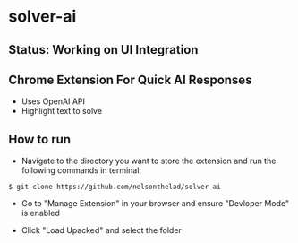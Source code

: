 # solver-ai

## Status: Working on UI Integration

## Chrome Extension For Quick AI Responses

- Uses OpenAI API
- Highlight text to solve

## How to run

- Navigate to the directory you want to store the extension and run the following commands in terminal:
```
$ git clone https://github.com/nelsonthelad/solver-ai
```
- Go to "Manage Extension" in your browser and ensure "Devloper Mode" is enabled

- Click "Load Upacked" and select the folder


